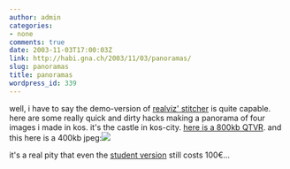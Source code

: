 ```yaml
---
author: admin
categories:
- none
comments: true
date: 2003-11-03T17:00:03Z
link: http://habi.gna.ch/2003/11/03/panoramas/
slug: panoramas
title: panoramas
wordpress_id: 339
---
```


well, i have to say the demo-version of [realviz' stitcher](http://www.realviz.com/products/st/index.php) is quite capable.
here are some really quick and dirty hacks making a panorama of four images i made in kos.
it's the castle in kos-city.
[here is a 800kb QTVR](http://habi.gna.ch/blog/images/pano_kos.mov). and this here is a 400kb jpeg:[![](http://habi.gna.ch/blog/images/pano_kos-tm.jpg)](http://habi.gna.ch/blog/images/pano_kos.jpg)

it's a real pity that even the [student version](http://www.realviz.com/purchase/students/index.php) still costs 100€...

